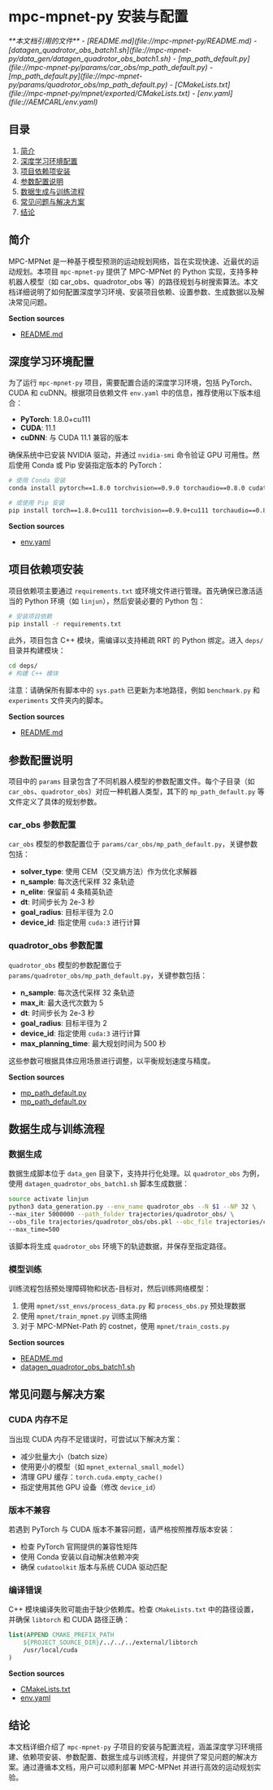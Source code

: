 # mpc-mpnet-py 安装与配置

<cite>
**本文档引用的文件**
- [README.md](file://mpc-mpnet-py/README.md)
- [datagen_quadrotor_obs_batch1.sh](file://mpc-mpnet-py/data_gen/datagen_quadrotor_obs_batch1.sh)
- [mp_path_default.py](file://mpc-mpnet-py/params/car_obs/mp_path_default.py)
- [mp_path_default.py](file://mpc-mpnet-py/params/quadrotor_obs/mp_path_default.py)
- [CMakeLists.txt](file://mpc-mpnet-py/mpnet/exported/CMakeLists.txt)
- [env.yaml](file://AEMCARL/env.yaml)
</cite>

## 目录
1. [简介](#简介)
2. [深度学习环境配置](#深度学习环境配置)
3. [项目依赖项安装](#项目依赖项安装)
4. [参数配置说明](#参数配置说明)
5. [数据生成与训练流程](#数据生成与训练流程)
6. [常见问题与解决方案](#常见问题与解决方案)
7. [结论](#结论)

## 简介
MPC-MPNet 是一种基于模型预测的运动规划网络，旨在实现快速、近最优的运动规划。本项目 `mpc-mpnet-py` 提供了 MPC-MPNet 的 Python 实现，支持多种机器人模型（如 car_obs、quadrotor_obs 等）的路径规划与树搜索算法。本文档详细说明了如何配置深度学习环境、安装项目依赖、设置参数、生成数据以及解决常见问题。

**Section sources**
- [README.md](file://mpc-mpnet-py/README.md)

## 深度学习环境配置
为了运行 `mpc-mpnet-py` 项目，需要配置合适的深度学习环境，包括 PyTorch、CUDA 和 cuDNN。根据项目依赖文件 `env.yaml` 中的信息，推荐使用以下版本组合：

- **PyTorch**: 1.8.0+cu111
- **CUDA**: 11.1
- **cuDNN**: 与 CUDA 11.1 兼容的版本

确保系统中已安装 NVIDIA 驱动，并通过 `nvidia-smi` 命令验证 GPU 可用性。然后使用 Conda 或 Pip 安装指定版本的 PyTorch：

```bash
# 使用 Conda 安装
conda install pytorch==1.8.0 torchvision==0.9.0 torchaudio==0.8.0 cudatoolkit=11.1 -c pytorch

# 或使用 Pip 安装
pip install torch==1.8.0+cu111 torchvision==0.9.0+cu111 torchaudio==0.8.0+cu111 -f https://download.pytorch.org/whl/torch_stable.html
```

**Section sources**
- [env.yaml](file://AEMCARL/env.yaml)

## 项目依赖项安装
项目依赖项主要通过 `requirements.txt` 或环境文件进行管理。首先确保已激活适当的 Python 环境（如 `linjun`），然后安装必要的 Python 包：

```bash
# 安装项目依赖
pip install -r requirements.txt
```

此外，项目包含 C++ 模块，需编译以支持稀疏 RRT 的 Python 绑定。进入 `deps/` 目录并构建模块：

```bash
cd deps/
# 构建 C++ 模块
```

注意：请确保所有脚本中的 `sys.path` 已更新为本地路径，例如 `benchmark.py` 和 `experiments` 文件夹内的脚本。

**Section sources**
- [README.md](file://mpc-mpnet-py/README.md)

## 参数配置说明
项目中的 `params` 目录包含了不同机器人模型的参数配置文件。每个子目录（如 `car_obs`、`quadrotor_obs`）对应一种机器人类型，其下的 `mp_path_default.py` 等文件定义了具体的规划参数。

### car_obs 参数配置
`car_obs` 模型的参数配置位于 `params/car_obs/mp_path_default.py`，关键参数包括：

- **solver_type**: 使用 CEM（交叉熵方法）作为优化求解器
- **n_sample**: 每次迭代采样 32 条轨迹
- **n_elite**: 保留前 4 条精英轨迹
- **dt**: 时间步长为 2e-3 秒
- **goal_radius**: 目标半径为 2.0
- **device_id**: 指定使用 `cuda:3` 进行计算

### quadrotor_obs 参数配置
`quadrotor_obs` 模型的参数配置位于 `params/quadrotor_obs/mp_path_default.py`，关键参数包括：

- **n_sample**: 每次迭代采样 32 条轨迹
- **max_it**: 最大迭代次数为 5
- **dt**: 时间步长为 2e-3 秒
- **goal_radius**: 目标半径为 2
- **device_id**: 指定使用 `cuda:3` 进行计算
- **max_planning_time**: 最大规划时间为 500 秒

这些参数可根据具体应用场景进行调整，以平衡规划速度与精度。

**Section sources**
- [mp_path_default.py](file://mpc-mpnet-py/params/car_obs/mp_path_default.py)
- [mp_path_default.py](file://mpc-mpnet-py/params/quadrotor_obs/mp_path_default.py)

## 数据生成与训练流程
### 数据生成
数据生成脚本位于 `data_gen` 目录下，支持并行化处理。以 `quadrotor_obs` 为例，使用 `datagen_quadrotor_obs_batch1.sh` 脚本生成数据：

```bash
source activate linjun
python3 data_generation.py --env_name quadrotor_obs --N $1 --NP 32 \
--max_iter 5000000 --path_folder trajectories/quadrotor_obs/ \
--obs_file trajectories/quadrotor_obs/obs.pkl --obc_file trajectories/car_obs/obc.pkl \
--max_time=500
```

该脚本将生成 `quadrotor_obs` 环境下的轨迹数据，并保存至指定路径。

### 模型训练
训练流程包括预处理障碍物和状态-目标对，然后训练网络模型：

1. 使用 `mpnet/sst_envs/process_data.py` 和 `process_obs.py` 预处理数据
2. 使用 `mpnet/train_mpnet.py` 训练主网络
3. 对于 MPC-MPNet-Path 的 costnet，使用 `mpnet/train_costs.py`

**Section sources**
- [README.md](file://mpc-mpnet-py/README.md)
- [datagen_quadrotor_obs_batch1.sh](file://mpc-mpnet-py/data_gen/datagen_quadrotor_obs_batch1.sh)

## 常见问题与解决方案
### CUDA 内存不足
当出现 CUDA 内存不足错误时，可尝试以下解决方案：
- 减少批量大小（batch size）
- 使用更小的模型（如 `mpnet_external_small_model`）
- 清理 GPU 缓存：`torch.cuda.empty_cache()`
- 指定使用其他 GPU 设备（修改 `device_id`）

### 版本不兼容
若遇到 PyTorch 与 CUDA 版本不兼容问题，请严格按照推荐版本安装：
- 检查 PyTorch 官网提供的兼容性矩阵
- 使用 Conda 安装以自动解决依赖冲突
- 确保 `cudatoolkit` 版本与系统 CUDA 驱动匹配

### 编译错误
C++ 模块编译失败可能由于缺少依赖库。检查 `CMakeLists.txt` 中的路径设置，并确保 `libtorch` 和 CUDA 路径正确：

```cmake
list(APPEND CMAKE_PREFIX_PATH
    ${PROJECT_SOURCE_DIR}/../../../external/libtorch
    /usr/local/cuda
)
```

**Section sources**
- [CMakeLists.txt](file://mpc-mpnet-py/mpnet/exported/CMakeLists.txt)
- [env.yaml](file://AEMCARL/env.yaml)

## 结论
本文档详细介绍了 `mpc-mpnet-py` 子项目的安装与配置流程，涵盖深度学习环境搭建、依赖项安装、参数配置、数据生成与训练流程，并提供了常见问题的解决方案。通过遵循本文档，用户可以顺利部署 MPC-MPNet 并进行高效的运动规划实验。